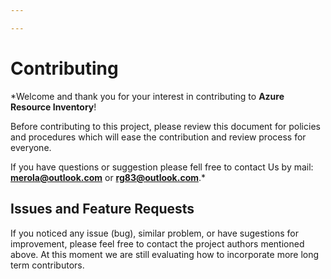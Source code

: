 ```yaml
---

---
```


# Contributing

*Welcome and thank you for your interest
in contributing to **Azure Resource Inventory**! 

Before contributing to this project, please review this document for policies and procedures which
will ease the contribution and review process for everyone. 

If you have questions or suggestion please fell free to contact Us by mail:  **merola@outlook.com** or **rg83@outlook.com**.*

## Issues and Feature Requests

If you noticed any issue (bug), similar problem, or have sugestions for improvement, please feel free to contact the project authors mentioned above. At this moment we are still evaluating how to incorporate more long term contributors.
